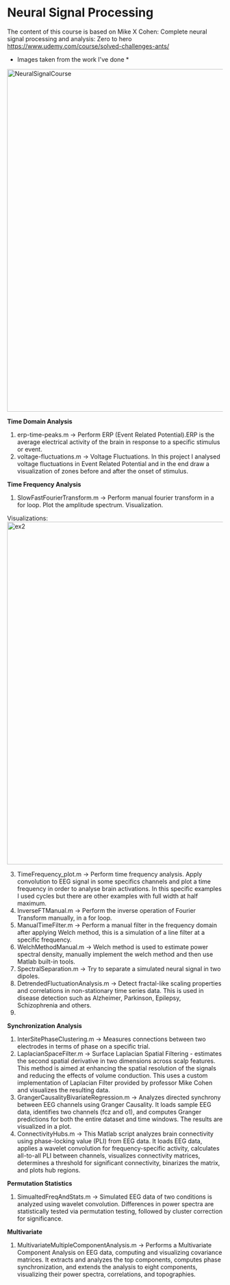 # Neural Signal Processing
The content of this course is based on Mike X Cohen: Complete neural signal processing and analysis: Zero to hero
https://www.udemy.com/course/solved-challenges-ants/

* Images taken from the work I've done *
<img width="800" alt="NeuralSignalCourse" src="https://github.com/bobergsatoko/neural-signal-processing/assets/16021447/81838493-25e9-4565-8fc8-44268a3a72da">

**Time Domain Analysis**
1. erp-time-peaks.m -> Perform ERP (Event Related Potential).ERP is the average electrical activity of the brain in response to a specific stimulus or event.
2. voltage-fluctuations.m -> Voltage Fluctuations. In this project I analysed voltage fluctuations in Event Related Potential and in the end draw a visualization of zones before and after the onset of stimulus.

**Time Frequency Analysis**
1. SlowFastFourierTransform.m -> Perform manual fourier transform in a for loop. Plot the amplitude spectrum.
Visualization.

Visualizations:
<img width="800" alt="ex2" src="https://github.com/bobergsatoko/neural-signal-processing/assets/16021447/5eedf8e3-ba50-46ed-b197-bdffaa8dc12d">


3. TimeFrequency_plot.m -> Perform time frequency analysis. Apply convolution to EEG signal in some specifics channels and plot a time frequency in order to analyse brain activations. In this specific examples I used cycles but there are other examples with full width at half maximum.
4. InverseFTManual.m -> Perform the inverse operation of Fourier Transform manually, in a for loop.
5. ManualTimeFilter.m -> Perform a manual filter in the frequency domain after applying Welch method, this is a simulation of a line filter at a specific frequency.
6. WelchMethodManual.m -> Welch method is used to estimate power spectral density, manually implement the welch method and then use Matlab built-in tools.
7. SpectralSeparation.m -> Try to separate a simulated neural signal in two dipoles.
8. DetrendedFluctuationAnalysis.m -> Detect fractal-like scaling properties and correlations in non-stationary time series data. This is used in disease detection such as Alzheimer, Parkinson, Epilepsy, Schizophrenia and others.
9. 

**Synchronization Analysis**
1. InterSitePhaseClustering.m -> Measures connections between two electrodes in terms of phase on a specific trial.
2. LaplacianSpaceFilter.m -> Surface Laplacian Spatial Filtering - estimates the second spatial derivative in two dimensions across scalp features. This method is aimed at enhancing the spatial resolution of the signals and reducing the effects of volume conduction. This uses a custom implementation of Laplacian Filter provided by professor Mike Cohen and visualizes the resulting data.
3. GrangerCausalityBivariateRegression.m -> Analyzes directed synchrony between EEG channels using Granger Causality. It loads sample EEG data, identifies two channels (fcz and o1), and computes Granger predictions for both the entire dataset and time windows. The results are visualized in a plot.
4. ConnectivityHubs.m -> This Matlab script analyzes brain connectivity using phase-locking value (PLI) from EEG data. It loads EEG data, applies a wavelet convolution for frequency-specific activity, calculates all-to-all PLI between channels, visualizes connectivity matrices, determines a threshold for significant connectivity, binarizes the matrix, and plots hub regions.

**Permutation Statistics**
1. SimualtedFreqAndStats.m -> Simulated EEG data of two conditions is analyzed using wavelet convolution. Differences in power spectra are statistically tested via permutation testing, followed by cluster correction for significance.

**Multivariate**
1. MultivariateMultipleComponentAnalysis.m -> Performs a Multivariate Component Analysis on EEG data, computing and visualizing covariance matrices. It extracts and analyzes the top components, computes phase synchronization, and extends the analysis to eight components, visualizing their power spectra, correlations, and topographies.
